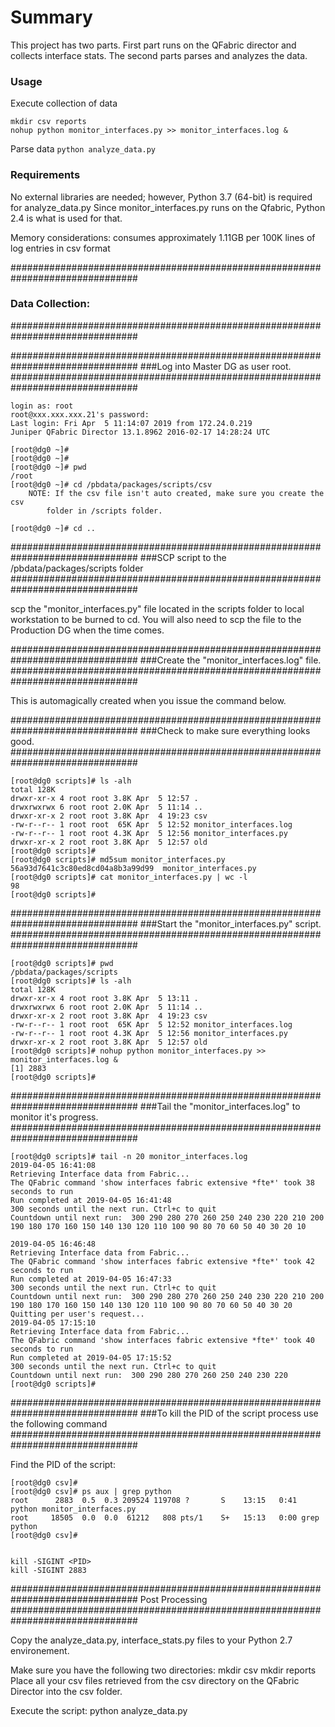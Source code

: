 # Summary
This project has two parts. First part runs on the QFabric director and collects interface stats.
The second parts parses and analyzes the data.

### Usage
Execute collection of data
```
mkdir csv reports
nohup python monitor_interfaces.py >> monitor_interfaces.log &
```

Parse data
`python analyze_data.py`

### Requirements
No external libraries are needed; however, Python 3.7 (64-bit) is required for analyze_data.py
Since monitor_interfaces.py runs on the Qfabric, Python 2.4 is what is used for that.

Memory considerations: consumes approximately 1.11GB per 100K lines of log entries in csv format


###############################################################################
###			Data Collection:
###############################################################################

###############################################################################
###Log into Master DG as user root.
###############################################################################

```
login as: root
root@xxx.xxx.xxx.21's password:
Last login: Fri Apr  5 11:14:07 2019 from 172.24.0.219
Juniper QFabric Director 13.1.8962 2016-02-17 14:28:24 UTC

[root@dg0 ~]#
[root@dg0 ~]#
[root@dg0 ~]# pwd
/root
[root@dg0 ~]# cd /pbdata/packages/scripts/csv
	NOTE: If the csv file isn't auto created, make sure you create the csv
		folder in /scripts folder.

[root@dg0 ~]# cd ..
```
###############################################################################
###SCP script to the /pbdata/packages/scripts folder
###############################################################################

scp the "monitor_interfaces.py" file located in the scripts folder to local
workstation to be burned to cd.
You will also need to scp the file to the Production DG when the time comes.

###############################################################################
###Create the "monitor_interfaces.log" file.
###############################################################################

This is automagically created when you issue the command below.

###############################################################################
###Check to make sure everything looks good.
###############################################################################
```
[root@dg0 scripts]# ls -alh
total 128K
drwxr-xr-x 4 root root 3.8K Apr  5 12:57 .
drwxrwxrwx 6 root root 2.0K Apr  5 11:14 ..
drwxr-xr-x 2 root root 3.8K Apr  4 19:23 csv
-rw-r--r-- 1 root root  65K Apr  5 12:52 monitor_interfaces.log
-rw-r--r-- 1 root root 4.3K Apr  5 12:56 monitor_interfaces.py
drwxr-xr-x 2 root root 3.8K Apr  5 12:57 old
[root@dg0 scripts]#
[root@dg0 scripts]# md5sum monitor_interfaces.py
56a93d7641c3c80ed8cd04a8b3a99d99  monitor_interfaces.py
[root@dg0 scripts]# cat monitor_interfaces.py | wc -l
98
[root@dg0 scripts]#
```
###############################################################################
###Start the "monitor_interfaces.py" script.
###############################################################################
```
[root@dg0 scripts]# pwd
/pbdata/packages/scripts
[root@dg0 scripts]# ls -alh
total 128K
drwxr-xr-x 4 root root 3.8K Apr  5 13:11 .
drwxrwxrwx 6 root root 2.0K Apr  5 11:14 ..
drwxr-xr-x 2 root root 3.8K Apr  4 19:23 csv
-rw-r--r-- 1 root root  65K Apr  5 12:52 monitor_interfaces.log
-rw-r--r-- 1 root root 4.3K Apr  5 12:56 monitor_interfaces.py
drwxr-xr-x 2 root root 3.8K Apr  5 12:57 old
[root@dg0 scripts]# nohup python monitor_interfaces.py >> monitor_interfaces.log &
[1] 2883
[root@dg0 scripts]#
```
###############################################################################
###Tail the "monitor_interfaces.log" to monitor it's progress.
###############################################################################
```
[root@dg0 scripts]# tail -n 20 monitor_interfaces.log
2019-04-05 16:41:08
Retrieving Interface data from Fabric...
The QFabric command 'show interfaces fabric extensive *fte*' took 38 seconds to run
Run completed at 2019-04-05 16:41:48
300 seconds until the next run. Ctrl+c to quit
Countdown until next run:  300 290 280 270 260 250 240 230 220 210 200 190 180 170 160 150 140 130 120 110 100 90 80 70 60 50 40 30 20 10

2019-04-05 16:46:48
Retrieving Interface data from Fabric...
The QFabric command 'show interfaces fabric extensive *fte*' took 42 seconds to run
Run completed at 2019-04-05 16:47:33
300 seconds until the next run. Ctrl+c to quit
Countdown until next run:  300 290 280 270 260 250 240 230 220 210 200 190 180 170 160 150 140 130 120 110 100 90 80 70 60 50 40 30 20
Quitting per user's request...
2019-04-05 17:15:10
Retrieving Interface data from Fabric...
The QFabric command 'show interfaces fabric extensive *fte*' took 40 seconds to run
Run completed at 2019-04-05 17:15:52
300 seconds until the next run. Ctrl+c to quit
Countdown until next run:  300 290 280 270 260 250 240 230 220 [root@dg0 scripts]#
```
###############################################################################
###To kill the PID of the script process use the following command
###############################################################################

Find the PID of the script:
```
[root@dg0 csv]#
[root@dg0 csv]# ps aux | grep python
root      2883  0.5  0.3 209524 119708 ?       S    13:15   0:41 python monitor_interfaces.py
root     18505  0.0  0.0  61212   808 pts/1    S+   15:13   0:00 grep python
[root@dg0 csv]#


kill -SIGINT <PID>
kill -SIGINT 2883
```



###############################################################################
Post Processing
###############################################################################


Copy the analyze_data.py, interface_stats.py files to your Python 2.7 environement.

Make sure you have the following two directories:
	mkdir csv
	mkdir reports
Place all your csv files retrieved from the csv directory on the QFabric Director into the csv folder.

Execute the script:
	python analyze_data.py

